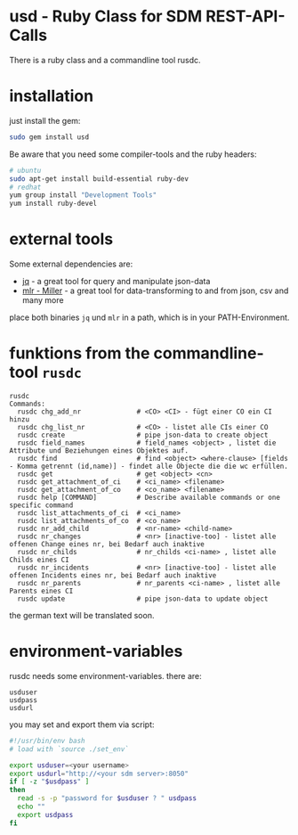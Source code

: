 
# usd - Ruby Class for SDM REST-API-Calls

There is a ruby class and a commandline tool rusdc.

# installation

just install the gem:

```bash
sudo gem install usd
```

Be aware that you need some compiler-tools and the ruby headers:

```bash
# ubuntu
sudo apt-get install build-essential ruby-dev
# redhat
yum group install "Development Tools"
yum install ruby-devel
```

# external tools

Some external dependencies are:

- [jq](https://stedolan.github.io/jq/) - a great tool for query and manipulate json-data
- [mlr - Miller](http://johnkerl.org/miller/doc/index.html) - a great tool for data-transforming to and from json, csv and many more

place both binaries `jq` und `mlr` in a path, which is in your PATH-Environment.

# funktions from the commandline-tool `rusdc`

```
rusdc
Commands:
  rusdc chg_add_nr              # <CO> <CI> - fügt einer CO ein CI hinzu
  rusdc chg_list_nr             # <CO> - listet alle CIs einer CO
  rusdc create                  # pipe json-data to create object
  rusdc field_names             # field_names <object> , listet die Attribute und Beziehungen eines Objektes auf.
  rusdc find                    # find <object> <where-clause> [fields - Komma getrennt (id,name)] - findet alle Objecte die die wc erfüllen.
  rusdc get                     # get <object> <cn>
  rusdc get_attachment_of_ci    # <ci_name> <filename>
  rusdc get_attachment_of_co    # <co_name> <filename>
  rusdc help [COMMAND]          # Describe available commands or one specific command
  rusdc list_attachments_of_ci  # <ci_name>
  rusdc list_attachments_of_co  # <co_name>
  rusdc nr_add_child            # <nr-name> <child-name>
  rusdc nr_changes              # <nr> [inactive-too] - listet alle offenen Change eines nr, bei Bedarf auch inaktive
  rusdc nr_childs               # nr_childs <ci-name> , listet alle Childs eines CI
  rusdc nr_incidents            # <nr> [inactive-too] - listet alle offenen Incidents eines nr, bei Bedarf auch inaktive
  rusdc nr_parents              # nr_parents <ci-name> , listet alle Parents eines CI
  rusdc update                  # pipe json-data to update object
```

the german text will be translated soon.

# environment-variables

rusdc needs some environment-variables. there are:

```
usduser
usdpass
usdurl
```

you may set and export them via script:

```bash
#!/usr/bin/env bash
# load with `source ./set_env`

export usduser=<your username>
export usdurl="http://<your sdm server>:8050"
if [ -z "$usdpass" ]
then
  read -s -p "password for $usduser ? " usdpass
  echo ""
  export usdpass
fi
```
